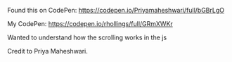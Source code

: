 Found this on CodePen: 
https://codepen.io/Priyamaheshwari/full/bGBrLgO 

My CodePen: https://codepen.io/rhollings/full/GRmXWKr

Wanted to understand how the scrolling works in the js

Credit to Priya Maheshwari.
